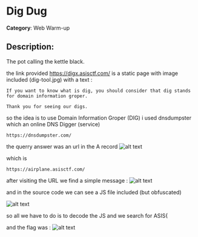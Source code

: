 
<h1>Dig Dug</h1>  
<b>Category</b>: Web Warm-up
<h2>Description:</h2>

The pot calling the kettle black. 

the link provided https://digx.asisctf.com/  is a static page with image included (dig-tool.jpg) 
with a text :
```
If you want to know what is dig, you should consider that dig stands for domain information groper.

Thank you for seeing our digs.
```

so the idea is to use Domain Information Groper (DIG) i used dnsdumpster which an online DNS Digger (service) 
```
https://dnsdumpster.com/ 
```

the querry answer was an url in the A record 
![alt text](https://raw.githubusercontent.com/occupe/Writeups-CTF/master/ASIS-CTF/Dig%20Dug/image/f1.PNG)


which is 
```
https://airplane.asisctf.com/ 
```

after visiting the URL we find a simple message :
![alt text](https://raw.githubusercontent.com/occupe/Writeups-CTF/master/ASIS-CTF/Dig%20Dug/image/f2.PNG)

and in the source code we can see a JS file included (but obfuscated) 

![alt text](https://raw.githubusercontent.com/occupe/Writeups-CTF/master/ASIS-CTF/Dig%20Dug/image/f3.PNG)


so all we have to do is to decode the JS and we search for ASIS{ 

and the flag was :
![alt text](https://raw.githubusercontent.com/occupe/Writeups-CTF/master/ASIS-CTF/Dig%20Dug/image/ff.PNG)
